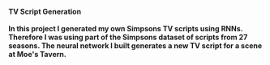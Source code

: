 <strong>TV Script Generation<strong/><br/>
<br/>
In this project I generated my own Simpsons TV scripts using RNNs. Therefore I was using part of the Simpsons dataset of scripts from 27 seasons. The neural network I built generates a new TV script for a scene at Moe's Tavern.
